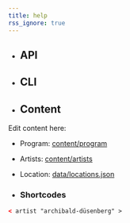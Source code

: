 ```yaml
---
title: help
rss_ignore: true
---
```

- ## API


- ## CLI


- ## Content

Edit content here:
- Program: [content/program](content/program)
- Artists: [content/artists](content/artists)
- Location: [data/locations.json](data/locations.json)

- ### Shortcodes

```html
< artist "archibald-düsenberg" >
```
